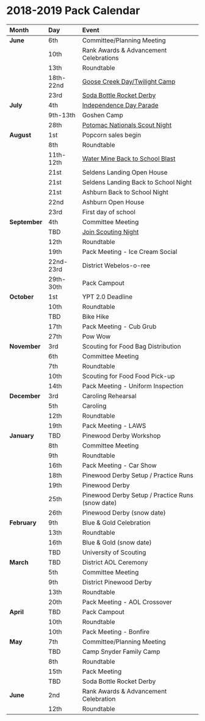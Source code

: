 # 2018-2019 Pack Calendar

| Month | Day | Event |
|:--|:--|:--|
| **June** | 6th | Committee/Planning Meeting |
|  | 10th | Rank Awards & Advancement Celebrations |
|  | 13th | Roundtable |
|  | 18th-22nd | [Goose Creek Day/Twilight Camp](../events/passport-to-adventure.md) |
|  | 23rd | [Soda Bottle Rocket Derby](../events/soda-bottle-rocket-derby.md) |
| **July** | 4th | [Independence Day Parade](../events/independence-day-parade.md) |
|  | 9th-13th | Goshen Camp |
|  | 28th | [Potomac Nationals Scout Night](../events/potomac-nationals-scout-night.md) |
| **August** | 1st | Popcorn sales begin |
|  | 8th | Roundtable |
|  | 11th-12th | [Water Mine Back to School Blast](../events/water-mine-back-to-school-blast.md) |
|  | 21st | Seldens Landing Open House |
|  | 21st | Seldens Landing Back to School Night |
|  | 21st | Ashburn Back to School Night |
|  | 22nd | Ashburn Open House |
|  | 23rd | First day of school |
| **September** | 4th | Committee Meeting |
|  | TBD | [Join Scouting Night](../events/join-scouting-night.md) |
|  | 12th | Roundtable |
|  | 19th | Pack Meeting - Ice Cream Social |
|  | 22nd-23rd | District Webelos-o-ree |
|  | 29th-30th | Pack Campout |
| **October** | 1st | YPT 2.0 Deadline |
|  | 10th | Roundtable |
|  | TBD | Bike Hike |
|  | 17th | Pack Meeting - Cub Grub |
|  | 27th | Pow Wow |
| **November** | 3rd | Scouting for Food Bag Distribution |
|  | 6th | Committee Meeting |
|  | 7th | Roundtable |
|  | 10th | Scouting for Food Food Pick-up |
|  | 14th | Pack Meeting - Uniform Inspection |
| **December** | 3rd | Caroling Rehearsal |
|  | 5th | Caroling |
|  | 12th | Roundtable |
|  | 19th | Pack Meeting - LAWS |
| **January** | TBD | Pinewood Derby Workshop |
|  | 8th | Committee Meeting |
|  | 9th | Roundtable |
|  | 16th | Pack Meeting - Car Show |
|  | 18th | Pinewood Derby Setup / Practice Runs |
|  | 19th | Pinewood Derby |
|  | 25th | Pinewood Derby Setup / Practice Runs (snow date) |
|  | 26th | Pinewood Derby (snow date) |
| **February** | 9th | Blue & Gold Celebration |
|  | 13th | Roundtable |
|  | 16th | Blue & Gold (snow date) |
|  | TBD | University of Scouting |
| **March** | TBD | District AOL Ceremony |
|  | 5th | Committee Meeting |
|  | 9th | District Pinewood Derby |
|  | 13th | Roundtable |
|  | 20th | Pack Meeting - AOL Crossover |
| **April** | TBD | Pack Campout |
|  | 10th | Roundtable |
|  | 10th | Pack Meeting - Bonfire |
| **May** | 7th | Committee/Planning Meeting |
|  | TBD | Camp Snyder Family Camp |
|  | 8th | Roundtable |
|  | 15th | Pack Meeting |
|  | TBD | Soda Bottle Rocket Derby |
| **June** | 2nd | Rank Awards & Advancement Celebration |
|  | 12th | Roundtable |
